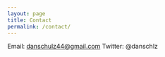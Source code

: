```yaml
---
layout: page
title: Contact
permalink: /contact/
---
```


Email: danschulz44@gmail.com
Twitter: @danschlz
